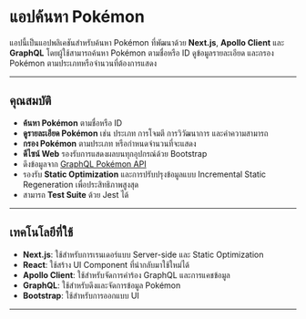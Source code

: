 # แอปค้นหา Pokémon

แอปนี้เป็นแอปพลิเคชันสำหรับค้นหา Pokémon ที่พัฒนาด้วย **Next.js**, **Apollo Client** และ **GraphQL** โดยผู้ใช้สามารถค้นหา Pokémon ตามชื่อหรือ ID ดูข้อมูลรายละเอียด และกรอง Pokémon ตามประเภทหรือจำนวนที่ต้องการแสดง

---

## คุณสมบัติ

- **ค้นหา Pokémon** ตามชื่อหรือ ID
- **ดูรายละเอียด Pokémon** เช่น ประเภท การโจมตี การวิวัฒนาการ และค่าความสามารถ
- **กรอง Pokémon** ตามประเภท หรือกำหนดจำนวนที่จะแสดง
- **ดีไซน์ Web** รองรับการแสดงผลบนทุกอุปกรณ์ด้วย Bootstrap
- ดึงข้อมูลจาก [GraphQL Pokémon API](https://graphql-pokemon2.vercel.app)
- รองรับ **Static Optimization** และการปรับปรุงข้อมูลแบบ Incremental Static Regeneration เพื่อประสิทธิภาพสูงสุด
- สามารถ **Test Suite** ด้วย Jest ได้

---

## เทคโนโลยีที่ใช้

- **Next.js**: ใช้สำหรับการเรนเดอร์แบบ Server-side และ Static Optimization
- **React**: ใช้สร้าง UI Component ที่นำกลับมาใช้ใหม่ได้
- **Apollo Client**: ใช้สำหรับจัดการคำร้อง GraphQL และการแคชข้อมูล
- **GraphQL**: ใช้สำหรับดึงและจัดการข้อมูล Pokémon
- **Bootstrap**: ใช้สำหรับการออกแบบ UI

---
